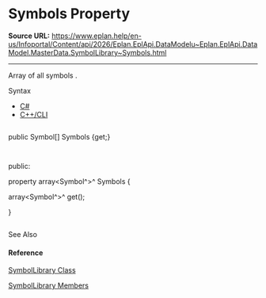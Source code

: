 # Symbols Property

**Source URL:** https://www.eplan.help/en-us/Infoportal/Content/api/2026/Eplan.EplApi.DataModelu~Eplan.EplApi.DataModel.MasterData.SymbolLibrary~Symbols.html

---

Array of all symbols .

Syntax

- [C#](#i-syntax-CS)
- [C++/CLI](#i-syntax-CPP2005)

```
```
public Symbol[] Symbols {get;}
```
```

```
```
public:
property array<Symbol^>^ Symbols {
   array<Symbol^>^ get();
}
```
```



See Also

#### Reference

[SymbolLibrary Class](Eplan.EplApi.DataModelu~Eplan.EplApi.DataModel.MasterData.SymbolLibrary.html)
  
[SymbolLibrary Members](Eplan.EplApi.DataModelu~Eplan.EplApi.DataModel.MasterData.SymbolLibrary_members.html)